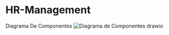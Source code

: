 # HR-Management
Diagrama De Componentes
![Diagrama de Componentes drawio](https://github.com/Sebasea/HR-Management/assets/94433515/001a8e9a-c27e-4d8c-8d14-807580144a6a)
